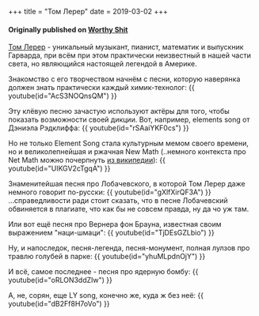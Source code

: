 +++
title = "Том Лерер"
date = 2019-03-02
+++

#### Originally published on [Worthy Shit](https://t.me/worthyshit/)

[Том Лерер](https://en.wikipedia.org/wiki/Tom_Lehrer) - уникальный музыкант, пианист, математик и выпускник Гарварда, при всём при этом практически неизвестный в нашей части света, но являющийся настоящей легендой в Америке.

Знакомство с его творчеством начнём с песни, которую наверянка должен знать практически каждый химик-технолог:
{{ youtube(id="AcS3NOQnsQM") }}

Эту клёвую песню зачастую используют актёры для того, чтобы показать возможности своей дикции. Вот, например, elements song от Дэниэла Рэдклиффа:
{{ youtube(id="rSAaiYKF0cs") }}

Но не только Element Song стала культурным мемом своего времени, но и великолепнейшая и ржачная New Math (..немного контекста про Net Math можно почерпнуть [из википедии](https://en.wikipedia.org/wiki/New_Math)):
{{ youtube(id="UIKGV2cTgqA") }}

Знаменитейшая песня про Лобачевского, в которой Том Лерер даже немного говорит по-русски:
{{ youtube(id="gXlfXirQF3A") }}
...справедливости ради стоит сказать, что в песне Лобачевский обвиняется в плагиате, что как бы не совсем правда, ну да чо уж там.

Или вот ещё песня про Вернера фон Брауна, известная своим выражением "наци-шмаци":
{{ youtube(id="TjDEsGZLbio") }}

Ну, и напоследок, песня-легенда, песня-монумент, полная лулзов про травлю голубей в парке:
{{ youtube(id="yhuMLpdnOjY") }}

И всё, самое последнее - песня про ядерную бомбу:
{{ youtube(id="oRLON3ddZIw") }}

А, не, сорян, еще LY song, конечно же, куда ж без неё:
{{ youtube(id="dB2Ff8H7oVo") }}
